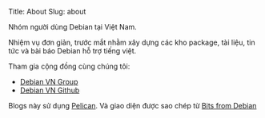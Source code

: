 Title: About
Slug: about

Nhóm người dùng Debian tại Việt Nam.

Nhiệm vụ đơn giản, trước mắt nhằm xây dựng các kho package, tài liệu, tin tức và bài báo Debian hỗ trợ tiếng việt.

Tham gia cộng đồng cùng chúng tôi:

 * [Debian VN Group](https://www.facebook.com/groups/426931777506013/)
 * [Debian VN Github](http://github.com/Debian-VN)

Blogs này sử dụng [Pelican][pelican]. Và giao diện được sao chép từ [Bits from Debian](https://bits.debian.org/)

[pelican]: http://getpelican.com/ "Find out about Pelican"
[debian]: http://www.debian.org "Debian - The Universal Operating System"
[gitdo]: http://anonscm.debian.org/cgit/publicity/bits.git
[wwwlicense]: http://www.debian.org/license
[debian-publicity]: https://lists.debian.org/debian-publicity/
